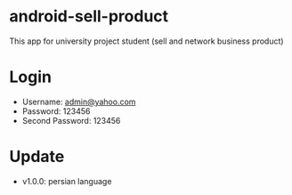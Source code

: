 # android-sell-product
This app for university project student (sell and network business product)

# Login
* Username: admin@yahoo.com
* Password: 123456
* Second Password: 123456

# Update
* v1.0.0: persian language
